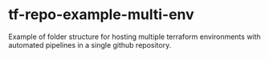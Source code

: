 # tf-repo-example-multi-env
Example of folder structure for hosting multiple terraform environments with automated pipelines in a single github repository.
